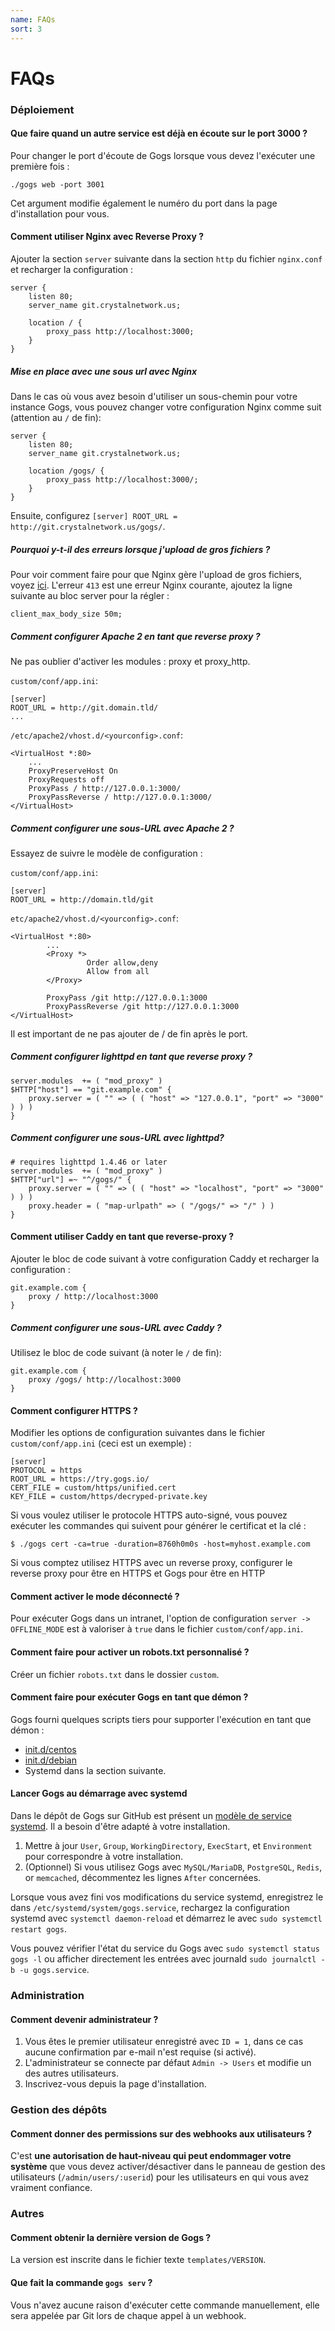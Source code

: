```yaml
---
name: FAQs
sort: 3
---
```


# FAQs

### Déploiement

#### Que faire quand un autre service est déjà en écoute sur le port 3000 ?

Pour changer le port d'écoute de Gogs lorsque vous devez l'exécuter une première fois :

    ./gogs web -port 3001

Cet argument modifie également le numéro du port dans la page d'installation pour vous.

#### Comment utiliser Nginx avec Reverse Proxy ?

Ajouter la section `server` suivante dans la section `http` du fichier `nginx.conf` et recharger la configuration :

```
server {
    listen 80;
    server_name git.crystalnetwork.us;

    location / {
        proxy_pass http://localhost:3000;
    }
}
```

##### Mise en place avec une sous url avec Nginx

Dans le cas où vous avez besoin d'utiliser un sous-chemin pour votre instance Gogs, vous pouvez changer votre configuration Nginx comme suit (attention au `/` de fin):

```
server {
    listen 80;
    server_name git.crystalnetwork.us;

    location /gogs/ {
        proxy_pass http://localhost:3000/;
    }
}
```

Ensuite, configurez `[server] ROOT_URL = http://git.crystalnetwork.us/gogs/`.

##### Pourquoi y-t-il des erreurs lorsque j'upload de gros fichiers ?

Pour voir comment faire pour que Nginx gère l'upload de gros fichiers, voyez [ici](http://stackoverflow.com/a/15021750). L'erreur `413` est une erreur Nginx courante, ajoutez la ligne suivante au bloc server pour la régler :

```
client_max_body_size 50m;
```

##### Comment configurer Apache 2 en tant que reverse proxy ?

Ne pas oublier d'activer les modules : proxy et proxy_http.

`custom/conf/app.ini`:
```
[server]
ROOT_URL = http://git.domain.tld/
...
```
`/etc/apache2/vhost.d/<yourconfig>.conf`:
```
<VirtualHost *:80>
    ...
    ProxyPreserveHost On
    ProxyRequests off
    ProxyPass / http://127.0.0.1:3000/
    ProxyPassReverse / http://127.0.0.1:3000/
</VirtualHost>
```

##### Comment configurer une sous-URL avec Apache 2 ?

Essayez de suivre le modèle de configuration :

`custom/conf/app.ini`:
```
[server]
ROOT_URL = http://domain.tld/git
```
`etc/apache2/vhost.d/<yourconfig>.conf`:
```
<VirtualHost *:80>
        ...
        <Proxy *>
                 Order allow,deny
                 Allow from all
        </Proxy>

        ProxyPass /git http://127.0.0.1:3000
        ProxyPassReverse /git http://127.0.0.1:3000
</VirtualHost>
```

Il est important de ne pas ajouter de / de fin après le port.

##### Comment configurer lighttpd en tant que reverse proxy ?

```
server.modules  += ( "mod_proxy" )
$HTTP["host"] == "git.example.com" {
    proxy.server = ( "" => ( ( "host" => "127.0.0.1", "port" => "3000" ) ) )
}
```

##### Comment configurer une sous-URL avec lighttpd?

```
# requires lighttpd 1.4.46 or later
server.modules  += ( "mod_proxy" )
$HTTP["url"] =~ "^/gogs/" {
    proxy.server = ( "" => ( ( "host" => "localhost", "port" => "3000" ) ) )
    proxy.header = ( "map-urlpath" => ( "/gogs/" => "/" ) )
}
```

#### Comment utiliser Caddy en tant que reverse-proxy ?

Ajouter le bloc de code suivant à votre configuration Caddy et recharger la configuration :

```
git.example.com {
    proxy / http://localhost:3000
}
```

##### Comment configurer une sous-URL avec Caddy ?

Utilisez le bloc de code suivant (à noter le `/` de fin):

```
git.example.com {
    proxy /gogs/ http://localhost:3000
}
```


#### Comment configurer HTTPS ?

Modifier les options de configuration suivantes dans le fichier `custom/conf/app.ini` (ceci est un exemple) :

```
[server]
PROTOCOL = https
ROOT_URL = https://try.gogs.io/
CERT_FILE = custom/https/unified.cert
KEY_FILE = custom/https/decryped-private.key
```

Si vous voulez utiliser le protocole HTTPS auto-signé, vous pouvez exécuter les commandes qui suivent pour générer le certificat et la clé :

	$ ./gogs cert -ca=true -duration=8760h0m0s -host=myhost.example.com

Si vous comptez utilisez HTTPS avec un reverse proxy, configurer le reverse proxy pour être en HTTPS et Gogs pour être en HTTP

#### Comment activer le mode déconnecté ?

Pour exécuter Gogs dans un intranet, l'option de configuration `server -> OFFLINE_MODE` est à valoriser à `true` dans le fichier `custom/conf/app.ini`.

#### Comment faire pour activer un robots.txt personnalisé ?

Créer un fichier `robots.txt` dans le dossier `custom`.

#### Comment faire pour exécuter Gogs en tant que démon ?

Gogs fourni quelques scripts tiers pour supporter l'exécution en tant que démon :

- [init.d/centos](https://github.com/gogs/gogs/blob/master/scripts/init/centos/gogs)
- [init.d/debian](https://github.com/gogs/gogs/blob/master/scripts/init/debian/gogs)
- Systemd dans la section suivante.

#### Lancer Gogs au démarrage avec systemd 

Dans le dépôt de Gogs sur GitHub est présent un [modèle de service systemd](https://github.com/gogs/gogs/blob/master/scripts/systemd/gogs.service). Il a besoin d'être adapté à votre installation.

1. Mettre à jour `User`, `Group`, `WorkingDirectory`, `ExecStart`, et `Environment` pour correspondre à votre installation.
2. (Optionnel) Si vous utilisez Gogs avec `MySQL/MariaDB`, `PostgreSQL`, `Redis`, or `memcached`, décommentez les lignes `After` concernées.

Lorsque vous avez fini vos modifications du service systemd, enregistrez le dans `/etc/systemd/system/gogs.service`, rechargez la configuration systemd avec `systemctl daemon-reload` et démarrez le avec `sudo systemctl restart gogs`.

Vous pouvez vérifier l'état du service du Gogs avec `sudo systemctl status gogs -l` ou afficher directement les entrées avec journald `sudo journalctl -b -u gogs.service`.

### Administration

#### Comment devenir administrateur ?

1. Vous êtes le premier utilisateur enregistré avec `ID = 1`, dans ce cas aucune confirmation par e-mail n'est requise (si activé).
2. L'administrateur se connecte par défaut `Admin -> Users` et modifie un des autres utilisateurs.
3. Inscrivez-vous depuis la page d'installation.

### Gestion des dépôts

#### Comment donner des permissions sur des webhooks aux utilisateurs ?

C'est **une autorisation de haut-niveau qui peut endommager votre système** que vous devez activer/désactiver dans le panneau de gestion des utilisateurs (`/admin/users/:userid`) pour les utilisateurs en qui vous avez vraiment confiance.

### Autres

#### Comment obtenir la dernière version de Gogs ?

La version est inscrite dans le fichier texte `templates/VERSION`.

#### Que fait la commande `gogs serv` ?

Vous n'avez aucune raison d'exécuter cette commande manuellement, elle sera appelée par Git lors de chaque appel à un webhook.
